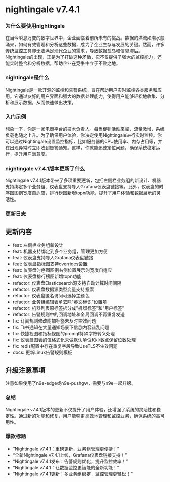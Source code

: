 # nightingale v7.4.1
### 为什么要使用nightingale

在当今瞬息万变的数字世界中，企业面临着前所未有的挑战。数据的洪流如潮水般涌来，如何有效管理和分析这些数据，成为了企业生存与发展的关键。然而，许多传统监控工具却无法满足现代企业的需求，导致数据孤岛和信息滞后。Nightingale的出现，正是为了打破这种矛盾，它不仅提供了强大的监控能力，还能实时整合和分析数据，帮助企业在竞争中立于不败之地。

### nightingale是什么

Nightingale是一款开源的监控和告警系统，旨在帮助用户实时监控各类服务和应用。它通过友好的用户界面和强大的数据处理能力，使得用户能够轻松地收集、分析和展示数据，从而快速做出决策。

### 入门示例

想象一下，你是一家电商平台的技术负责人。每当促销活动来临，流量激增，系统负载也随之上升。为了确保用户体验，你决定使用Nightingale进行实时监控。你可以通过Nightingale设置监控指标，比如服务器的CPU使用率、内存占用等，并在出现异常时立即收到告警通知。这样，你就能迅速定位问题，确保系统稳定运行，提升用户满意度。

### nightingale v7.4.1版本更新了什么

Nightingale v7.4.1版本带来了多项重要更新，包括左侧栏业务组的新设计、机器支持绑定多个业务组、仪表盘支持导入Grafana仪表盘链接等。此外，仪表盘的时序图图例宽度自适应，排行榜图新增topn功能，提升了用户体验和数据展示的灵活性。

### 更新日志

## 更新内容
- feat: 左侧栏业务组新设计
- feat: 机器支持绑定到多个业务组，管理更加方便
- feat: 仪表盘支持导入Grafana仪表盘链接
- feat: 仪表盘指标图支持overrides设置
- feat: 仪表盘时序图图例右侧位置展示时宽度自适应
- feat: 仪表盘排行榜图新增topn功能
- refactor: 仪表盘Elasticsearch源支持自动计算时间间隔
- refactor: 仪表盘数据源类型变量支持搜索
- refactor: 仪表盘匿名访问可选择主题色
- refactor: 业务组编辑表单去除"英文标识"设置项
- refactor: 机器列表原标签拆分成"机器标签"和"用户标签"
- refactor: 告警规则中的回调地址和全局回调不再重复发送
- fix: 订阅规则修改附加标签未及时生效问题
- fix: 飞书通知在大量通知场景下信息内容错乱问题
- fix: 快捷视图和指标视图的promql特殊字符转义处理
- fix: 仪表盘图表的值格式化未做默认单位和小数点保留位数处理
- fix: redis配置中存在重复字段导致UseTLS不生效问题
- docs: 更新Linux告警规则模板

## 升级注意事项
注意如果使用了n9e-edge或n9e-pushgw，需要与n9e一起升级。

### 总结

Nightingale v7.4.1版本的更新不仅提升了用户体验，还增强了系统的灵活性和稳定性。通过新的功能和修复，用户能够更高效地管理和监控业务，确保系统的高可用性。

### 爆款标题

- “Nightingale v7.4.1：重磅更新，业务组管理更便捷！”
- “全新Nightingale v7.4.1上线，Grafana仪表盘链接支持！”
- “Nightingale v7.4.1发布：告警规则优化，提升监控效率！”
- “Nightingale v7.4.1：让数据监控更智能的全新功能！”
- “Nightingale v7.4.1更新：多业务组绑定，监控管理更轻松！”